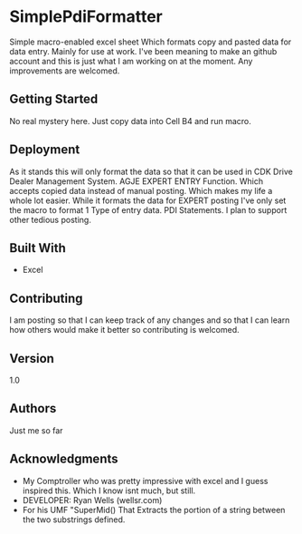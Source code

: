 # SimplePdiFormatter

Simple macro-enabled excel sheet Which formats copy and pasted data for data entry. Mainly for use at work. 
I've been meaning to make an github account and this is just what I am working on at the moment. 
Any improvements are welcomed.

## Getting Started

No real mystery here. Just copy data into Cell B4 and run macro.

## Deployment

As it stands this will only format the data so that it can be used in CDK Drive Dealer Management System. AGJE EXPERT ENTRY Function.
Which accepts copied data instead of manual posting. Which makes my life a whole lot easier. While it formats the data for EXPERT posting 
I've only set the macro to format 1 Type of entry data. PDI Statements. I plan to support other tedious posting.

## Built With

* Excel

## Contributing
I am posting so that I can keep track of any changes and so that I can learn how others would make it better so contributing is welcomed.

## Version 
1.0

## Authors
Just me so far

## Acknowledgments

* My Comptroller who was pretty impressive with excel and I guess inspired this. Which I know isnt much, but still.
* DEVELOPER: Ryan Wells (wellsr.com)
* For his UMF "SuperMid() That Extracts the portion of a string between the two substrings defined.


